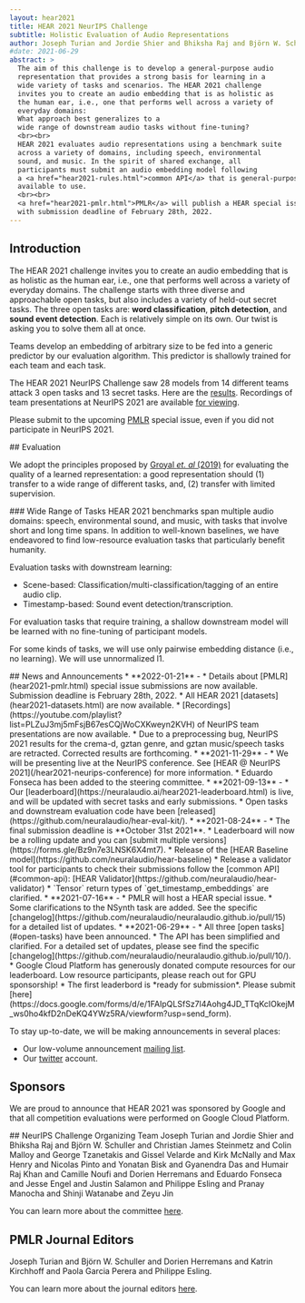 ```yaml
---
layout: hear2021
title: HEAR 2021 NeurIPS Challenge
subtitle: Holistic Evaluation of Audio Representations
author: Joseph Turian and Jordie Shier and Bhiksha Raj and Björn W. Schuller and Christian James Steinmetz and Colin Malloy and George Tzanetakis and Gissel Velarde and Kirk McNally and Max Henry and Nicolas Pinto and Yonatan Bisk and Gyanendra Das and Humair Raj Khan and Camille Noufi and Dorien Herremans and Eduardo Fonseca and Jesse Engel and Justin Salamon and Philippe Esling and Pranay Manocha and Shinji Watanabe and Zeyu Jin
#date: 2021-06-29
abstract: >
  The aim of this challenge is to develop a general-purpose audio
  representation that provides a strong basis for learning in a
  wide variety of tasks and scenarios. The HEAR 2021 challenge
  invites you to create an audio embedding that is as holistic as
  the human ear, i.e., one that performs well across a variety of
  everyday domains:
  What approach best generalizes to a
  wide range of downstream audio tasks without fine-tuning?
  <br><br>
  HEAR 2021 evaluates audio representations using a benchmark suite
  across a variety of domains, including speech, environmental
  sound, and music. In the spirit of shared exchange, all 
  participants must submit an audio embedding model following
  a <a href="hear2021-rules.html">common API</a> that is general-purpose, open-source, and freely
  available to use.
  <br><br>
  <a href="hear2021-pmlr.html">PMLR</a> will publish a HEAR special issue,
  with submission deadline of February 28th, 2022.
---
```


## Introduction

The HEAR 2021 challenge invites you to create an audio embedding
that is as holistic as the human ear, i.e., one that performs well
across a variety of everyday domains.  The challenge starts with
three diverse and approachable open tasks, but also includes a
variety of held-out secret tasks. The three open tasks are: **word
classification**, **pitch detection**, and **sound event detection**.
Each is relatively simple on its own.  Our twist is asking you to
solve them all at once.

Teams develop an embedding of arbitrary size to be fed into a
generic predictor by our evaluation algorithm. This predictor is
shallowly trained for each team and each task.

The HEAR 2021 NeurIPS Challenge saw 28 models from 14 different
teams attack 3 open tasks and 13 secret tasks.
Here are the [results](hear2021-results.md).
Recordings of team presentations at NeurIPS 2021 are available [for
viewing](https://youtube.com/playlist?list=PLZuJ3mj5mFsjB67esCQjWoCXKweyn2KVH).

Please submit to the upcoming [PMLR](hear2021-pmlr) special issue,
even if you did not participate in NeurIPS 2021.

<p></p>
## Evaluation

We adopt the principles proposed by [Groyal *et. al*
(2019)](https://arxiv.org/abs/1905.01235) for evaluating the
quality of a learned representation: a good representation should
(1) transfer to a wide range of different tasks, and, (2) transfer
with limited supervision.

<p></p>
### Wide Range of Tasks
HEAR 2021 benchmarks span multiple audio domains: speech,
environmental sound, and music, with tasks that involve short and
long time spans. In addition to well-known baselines, we have
endeavored to find low-resource evaluation tasks that particularly benefit
humanity.

Evaluation tasks with downstream learning:
* Scene-based: Classification/multi-classification/tagging of an
entire audio clip.
* Timestamp-based: Sound event detection/transcription.

For evaluation tasks that require training, a shallow downstream
model will be learned with no fine-tuning of participant models.

For some kinds of tasks, we will use only pairwise embedding distance
(i.e., no learning).
We will use unnormalized l1.

<p></p>

<p></p>
## News and Announcements
  * **2022-01-21** -
    * Details about [PMLR](hear2021-pmlr.html) special issue submissions are now available. Submission deadline is February 28th, 2022.
    * All HEAR 2021 [datasets](hear2021-datasets.html) are now available.
    * [Recordings](https://youtube.com/playlist?list=PLZuJ3mj5mFsjB67esCQjWoCXKweyn2KVH) of NeurIPS team presentations are now available.
    * Due to a preprocessing bug, NeurIPS 2021 results for the crema-d, gztan genre, and gztan music/speech tasks are retracted. Corrected results are forthcoming.
  * **2021-11-29** -
    * We will be presenting live at the NeurIPS conference. See 
    [HEAR @ NeurIPS 2021](/hear2021-neurips-conference) for more information.
    * Eduardo Fonseca has been added to the steering committee.
  * **2021-09-13** -
    * Our [leaderboard](https://neuralaudio.ai/hear2021-leaderboard.html)
    is live, and will be updated with secret tasks and early
    submissions.
    * Open tasks and downstream evaluation code have been
    [released](https://github.com/neuralaudio/hear-eval-kit/).
  * **2021-08-24** -
    * The final submission deadline is **October 31st 2021**.
    * Leaderboard will now be a rolling update and you can [submit
    multiple versions](https://forms.gle/Bz9n7e3LNSK6X4mt7).
    * Release of the [HEAR Baseline model](https://github.com/neuralaudio/hear-baseline)
    * Release a validator tool for participants to check their submissions follow the
    [common API](#common-api): [HEAR Validator](https://github.com/neuralaudio/hear-validator)
    * `Tensor` return types of `get_timestamp_embeddings` are clarified.
  * **2021-07-16** -
    * PMLR will host a HEAR special issue.
    * Some clarifications to the NSynth task are added. See the specific
      [changelog](https://github.com/neuralaudio/neuralaudio.github.io/pull/15)
      for a detailed list of updates.
  * **2021-06-29** -
    * All three [open tasks](#open-tasks) have been announced.
    * The API has been simplified and clarified. For a detailed set
    of updates, please see find the specific
    [changelog](https://github.com/neuralaudio/neuralaudio.github.io/pull/10/).
    * Google Cloud Platform has generously donated compute resources
    for our leaderboard. Low resource participants, please reach
    out for GPU sponsorship!
    * The first leaderbord is *ready for submission*. Please submit
    [here](https://docs.google.com/forms/d/e/1FAIpQLSfSz7l4Aohg4JD_TTqKcIOkejM_ws0ho4kfD2nDeKQ4YWz5RA/viewform?usp=send_form).

<p></p>

To stay up-to-date, we will be making announcements in several places:
* Our low-volume announcement [mailing list](http://eepurl.com/hwrhrz).
* Our [twitter](https://twitter.com/neuralaudio) account.

## Sponsors
We are proud to announce that HEAR 2021 was sponsored by Google and
that all competition evaluations were performed on Google Cloud
Platform.

<p></p>
## NeurIPS Challenge Organizing Team
Joseph Turian and Jordie Shier and Bhiksha Raj and Björn W. Schuller
and Christian James Steinmetz and Colin Malloy and George Tzanetakis
and Gissel Velarde and Kirk McNally and Max Henry and Nicolas Pinto
and Yonatan Bisk and Gyanendra Das and Humair Raj Khan and Camille
Noufi and Dorien Herremans and Eduardo Fonseca and Jesse Engel and
Justin Salamon and Philippe Esling and Pranay Manocha and
Shinji Watanabe and Zeyu Jin

You can learn more about the committee [here](hear2021-committee-members).

## PMLR Journal Editors
Joseph Turian and Björn W. Schuller and Dorien Herremans and Katrin
Kirchhoff and Paola Garcia Perera and Philippe Esling.

You can learn more about the journal editors [here](pmlr-hear-journal-editors).

